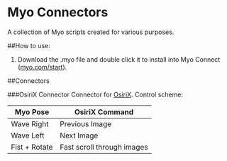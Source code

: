 # Myo Connectors

A collection of Myo scripts created for various purposes.

##How to use:
1. Download the .myo file and double click it to install into Myo Connect ([myo.com/start](https://myo.com/start)). 

##Connectors

###OsiriX Connector
Connector for [OsiriX](http://www.osirix-viewer.com/). Control scheme:

|Myo Pose       | OsiriX Command              |
|---------------|-----------------------------|
|Wave Right     | Previous Image              |
|Wave Left      | Next Image                  |
|Fist + Rotate  | Fast scroll through images  |
